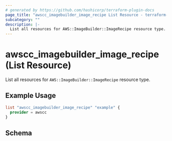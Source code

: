 ```yaml
---
# generated by https://github.com/hashicorp/terraform-plugin-docs
page_title: "awscc_imagebuilder_image_recipe List Resource - terraform-provider-awscc"
subcategory: ""
description: |-
  List all resources for AWS::ImageBuilder::ImageRecipe resource type.
---
```


# awscc_imagebuilder_image_recipe (List Resource)

List all resources for `AWS::ImageBuilder::ImageRecipe` resource type.

## Example Usage

```terraform
list "awscc_imagebuilder_image_recipe" "example" {
  provider = awscc
}
```

<!-- schema generated by tfplugindocs -->
## Schema
